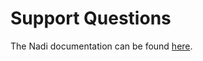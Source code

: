 # Support Questions

The Nadi documentation can be found [here](https://nadi.cleaniquecoders.com/docs/).
